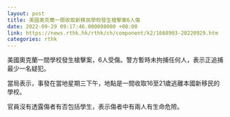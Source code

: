 ```yaml
---
layout: post
title: 美國奧克蘭一間收取新移民學校發生槍擊案6人傷
date: 2022-09-29 09:17:46.000000000 +08:00
link: https://news.rthk.hk/rthk/ch/component/k2/1668903-20220929.htm
categories: rthk
---
```


美國奧克蘭一間學校發生槍擊案，6人受傷。警方暫時未拘捕任何人，表示正追捕最少一名疑犯。

當局表示，事發在當地星期三下午，地點是一間收取16至21歲逃離本國新移民的學校。

官員沒有透露傷者有否包括學生，表示傷者中有兩人有生命危險。
